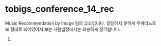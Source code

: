 # tobigs_conference_14_rec

Music Recommendation by Image 팀의 코드입니다.
깔끔하지 못하게 주피터노트북 형태로 되어있어서 보는 사람입장에서는 죄송하게 생각합니다.

1. 
